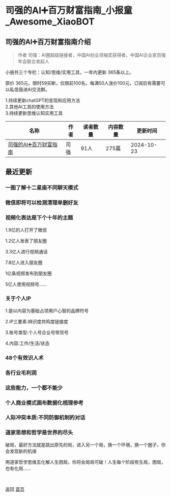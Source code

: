 # 司强的AI➕百万财富指南_小报童_Awesome_XiaoBOT

## 司强的AI➕百万财富指南介绍
> 作者 司强：AI圈超级链接者，中国AI创业领袖奖获得者，中国AI企业家百强年会联合发起人    
    
小册共三个专栏：认知/思维/实用工具，一年内更新 365条以上。    
    
原价 365元，限时59买断，仅限前100名，每满50人涨价100元，订阅后有需要可以私信我进AI交流群。    
    
1.持续更新chatGPT的变现和应用方法    
2.其他AI工具的使用方法    
3.持续更新思维认知实用工具  
  


|名称|作者|读者数量|内容数量|更新时间|
|---|---|---|---|---|
|[司强的AI➕百万财富指南](https://xiaobot.net/p/1324256329?refer=0b133df9-27dc-423b-8101-639049001c13)|司强|91人|275篇|2024-10-23|

## 最近更新
### 一图了解十二星座不同聊天模式

### 微信即将可以检测清理单删好友

### 视频化表达是下个十年的主题

1.9亿的人打开了微信

1.2亿人发表了朋友圈

3.3亿人进行视频通话

7.8亿人进入朋友圈

1亿条视频发布到朋友圈

5亿人使用视频号......

### 关于个人IP

1.是以内容为基础占领用户心智的品牌符号

2.IP三要素:辨识度共鸣度链接度

3.账号类型:个人号企业号带货号

4.内容:工作/生活/状态

### 48个有效识人术

### 各行业毛利润

### 这些能力，一个都不能少

### 个人商业模式画布数据化梳理参考

### 人际冲突本质:不同防御机制的对话

### 道家思想和哲学是世界的尽头

破局，最好方法就是跳出原先的局，进入另一个局，换一个环境，换一个圈子，你会发现新的机缘

用道家哲学思维去化解人生困局，你将会局局可破！人生每个阶段有生局，困局，也有化局......


<a href="https://github.com/Reno9527/awesome-xiaobot" style="color: white; text-decoration: none;">awesome-xiaobot</a>

返回 [首页](../README.md)
